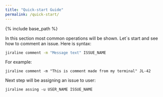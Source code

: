 ```yaml
---
title: "Quick-start Guide"
permalink: /quick-start/
---
```


{% include base_path %}

In this section most common operations will be shown. Let`s start and see how to comment an issue.
Here is syntax:

```bash
jiraline comment -m "Message text" ISSUE_NAME
```

For example:

    jiraline comment -m "This is comment made from my terminal" JL-42

Next step will be assigning an issue to user:

    jiraline assing -u USER_NAME ISSUE_NAME
